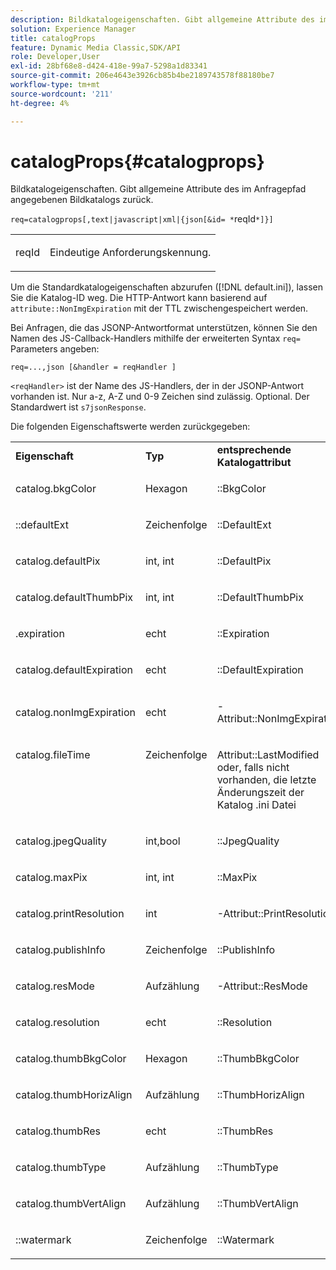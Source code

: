 ```yaml
---
description: Bildkatalogeigenschaften. Gibt allgemeine Attribute des im Anfragepfad angegebenen Bildkatalogs zurück.
solution: Experience Manager
title: catalogProps
feature: Dynamic Media Classic,SDK/API
role: Developer,User
exl-id: 28bf68e8-d424-418e-99a7-5298a1d83341
source-git-commit: 206e4643e3926cb85b4be2189743578f88180be7
workflow-type: tm+mt
source-wordcount: '211'
ht-degree: 4%

---
```


# catalogProps{#catalogprops}

Bildkatalogeigenschaften. Gibt allgemeine Attribute des im Anfragepfad angegebenen Bildkatalogs zurück.

`req=catalogprops[,text|javascript|xml|{json[&id= *`reqId`*]}]`

<table id="simpletable_D1D9183C08834005B482B103CEF2EDA9"> 
 <tr class="strow"> 
  <td class="stentry"> <p><span class="codeph"><span class="varname"> reqId</span></span> </p> </td> 
  <td class="stentry"> <p>Eindeutige Anforderungskennung. </p></td> 
 </tr> 
</table>

Um die Standardkatalogeigenschaften abzurufen ([!DNL default.ini]), lassen Sie die Katalog-ID weg. Die HTTP-Antwort kann basierend auf `attribute::NonImgExpiration` mit der TTL zwischengespeichert werden.

Bei Anfragen, die das JSONP-Antwortformat unterstützen, können Sie den Namen des JS-Callback-Handlers mithilfe der erweiterten Syntax `req=` Parameters angeben:

`req=...,json [&handler = reqHandler ]`

`<reqHandler>` ist der Name des JS-Handlers, der in der JSONP-Antwort vorhanden ist. Nur a-z, A-Z und 0-9 Zeichen sind zulässig. Optional. Der Standardwert ist `s7jsonResponse`.

Die folgenden Eigenschaftswerte werden zurückgegeben:

<table id="table_DEC26CBF274945298BA81B5E2E2F331D"> 
 <tbody> 
  <tr> 
   <td> <b> Eigenschaft</b> </td> 
   <td> <b> Typ</b> </td> 
   <td> <b> entsprechende Katalogattribut</b> </td> 
  </tr> 
  <tr> 
   <td> <p> <span class="codeph"> catalog.bkgColor</span> </p> </td> 
   <td> <p> Hexagon </p> </td> 
   <td> <p> <span class="codeph">::BkgColor</span> </p> </td> 
  </tr> 
  <tr> 
   <td> <p> <span class="codeph">::defaultExt</span> </p> </td> 
   <td> <p> Zeichenfolge </p> </td> 
   <td> <p> <span class="codeph">::DefaultExt</span> </p> </td> 
  </tr> 
  <tr> 
   <td> <p> <span class="codeph"> catalog.defaultPix</span> </p> </td> 
   <td> <p> int, int </p> </td> 
   <td> <p> <span class="codeph">::DefaultPix</span> </p> </td> 
  </tr> 
  <tr> 
   <td> <p> <span class="codeph"> catalog.defaultThumbPix</span> </p> </td> 
   <td> <p> int, int </p> </td> 
   <td> <p> <span class="codeph">::DefaultThumbPix</span> </p> </td> 
  </tr> 
  <tr> 
   <td> <p> <span class="codeph">.expiration</span> </p> </td> 
   <td> <p> echt </p> </td> 
   <td> <p> <span class="codeph">::Expiration</span> </p> </td> 
  </tr> 
  <tr> 
   <td> <p> <span class="codeph"> catalog.defaultExpiration</span> </p> </td> 
   <td> <p> echt </p> </td> 
   <td> <p> <span class="codeph">::DefaultExpiration</span> </p> </td> 
  </tr> 
  <tr> 
   <td> <p> <span class="codeph"> catalog.nonImgExpiration</span> </p> </td> 
   <td> <p> echt </p> </td> 
   <td> <p> <span class="codeph">-Attribut::NonImgExpiration</span> </p> </td> 
  </tr> 
  <tr valign="top"> 
   <td> <p> <span class="codeph"> catalog.fileTime</span> </p> </td> 
   <td> <p> Zeichenfolge </p> </td> 
   <td> <p> <span class="codeph"> Attribut::LastModified</span> oder, falls nicht vorhanden, die letzte Änderungszeit der <span class="varname"> Katalog</span><span class="filepath"> .ini</span> Datei </p> </td> 
  </tr> 
  <tr> 
   <td> <p> <span class="codeph"> catalog.jpegQuality</span> </p> </td> 
   <td> <p> int,bool </p> </td> 
   <td> <p> <span class="codeph">::JpegQuality</span> </p> </td> 
  </tr> 
  <tr> 
   <td> <p> <span class="codeph"> catalog.maxPix</span> </p> </td> 
   <td> <p> int, int </p> </td> 
   <td> <p> <span class="codeph">::MaxPix</span> </p> </td> 
  </tr> 
  <tr> 
   <td> <p> <span class="codeph"> catalog.printResolution</span> </p> </td> 
   <td> <p> int </p> </td> 
   <td> <p> <span class="codeph">-Attribut::PrintResolution</span> </p> </td> 
  </tr> 
  <tr> 
   <td> <p> <span class="codeph"> catalog.publishInfo</span> </p> </td> 
   <td> <p> Zeichenfolge </p> </td> 
   <td> <p> <span class="codeph">::PublishInfo</span> </p> </td> 
  </tr> 
  <tr> 
   <td> <p> <span class="codeph"> catalog.resMode</span> </p> </td> 
   <td> <p> Aufzählung </p> </td> 
   <td> <p> <span class="codeph">-Attribut::ResMode</span> </p> </td> 
  </tr> 
  <tr> 
   <td> <p> <span class="codeph"> catalog.resolution</span> </p> </td> 
   <td> <p> echt </p> </td> 
   <td> <p> <span class="codeph">::Resolution</span> </p> </td> 
  </tr> 
  <tr> 
   <td> <p> <span class="codeph"> catalog.thumbBkgColor</span> </p> </td> 
   <td> <p> Hexagon </p> </td> 
   <td> <p> <span class="codeph">::ThumbBkgColor</span> </p> </td> 
  </tr> 
  <tr> 
   <td> <p> <span class="codeph"> catalog.thumbHorizAlign</span> </p> </td> 
   <td> <p> Aufzählung </p> </td> 
   <td> <p> <span class="codeph">::ThumbHorizAlign</span> </p> </td> 
  </tr> 
  <tr> 
   <td> <p> <span class="codeph"> catalog.thumbRes</span> </p> </td> 
   <td> <p> echt </p> </td> 
   <td> <p> <span class="codeph">::ThumbRes</span> </p> </td> 
  </tr> 
  <tr> 
   <td> <p> <span class="codeph"> catalog.thumbType</span> </p> </td> 
   <td> <p> Aufzählung </p> </td> 
   <td> <p> <span class="codeph">::ThumbType</span> </p> </td> 
  </tr> 
  <tr> 
   <td> <p> <span class="codeph"> catalog.thumbVertAlign</span> </p> </td> 
   <td> <p> Aufzählung </p> </td> 
   <td> <p> <span class="codeph">::ThumbVertAlign</span> </p> </td> 
  </tr> 
  <tr> 
   <td> <p> <span class="codeph">::watermark</span> </p> </td> 
   <td> <p> Zeichenfolge </p> </td> 
   <td> <p> <span class="codeph">::Watermark</span> </p> </td> 
  </tr> 
 </tbody> 
</table>

